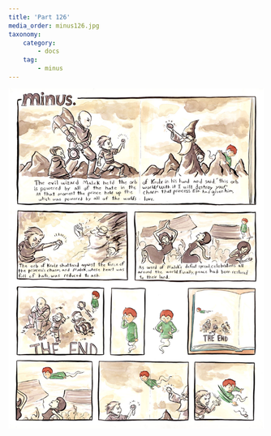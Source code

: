 ```yaml
---
title: 'Part 126'
media_order: minus126.jpg
taxonomy:
    category:
        - docs
    tag:
        - minus
---
```


![](minus126.jpg)